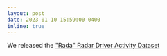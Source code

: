 ```yaml
---
layout: post
date: 2023-01-10 15:59:00-0400
inline: true
---
```

We released the <a href="https://projects.dfki.uni-kl.de/rada/">"Rada" Radar Driver Activity Dataset</a>
